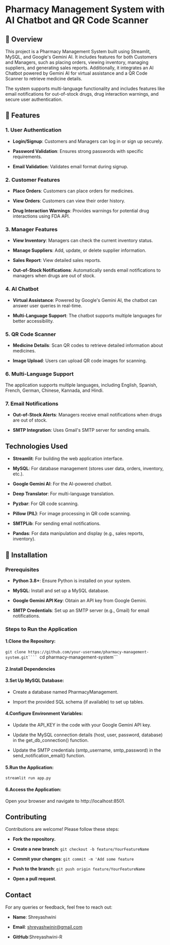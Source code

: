 # Pharmacy Management System with AI Chatbot and QR Code Scanner
## 📖 Overview
This project is a Pharmacy Management System built using Streamlit, MySQL, and Google's Gemini AI. It includes features for both Customers and Managers, such as placing orders, viewing inventory, managing suppliers, and generating sales reports. Additionally, it integrates an AI Chatbot powered by Gemini AI for virtual assistance and a QR Code Scanner to retrieve medicine details.

The system supports multi-language functionality and includes features like email notifications for out-of-stock drugs, drug interaction warnings, and secure user authentication.

## 🚀 Features
### 1. User Authentication
- **Login/Signup**: Customers and Managers can log in or sign up securely.

- **Password Validation**: Ensures strong passwords with specific requirements.

- **Email Validation**: Validates email format during signup.
### 2. Customer Features
- **Place Orders**: Customers can place orders for medicines.

- **View Orders**: Customers can view their order history.

- **Drug Interaction Warnings**: Provides warnings for potential drug interactions using FDA API.
### 3. Manager Features
- **View Inventory**: Managers can check the current inventory status.

- **Manage Suppliers**: Add, update, or delete supplier information.

- **Sales Report**: View detailed sales reports.

- **Out-of-Stock Notifications**: Automatically sends email notifications to managers when drugs are out of stock.
### 4. AI Chatbot
- **Virtual Assistance**: Powered by Google's Gemini AI, the chatbot can answer user queries in real-time.

- **Multi-Language Support**: The chatbot supports multiple languages for better accessibility.
### 5. QR Code Scanner
- **Medicine Details**: Scan QR codes to retrieve detailed information about medicines.

- **Image Upload**: Users can upload QR code images for scanning.
### 6. Multi-Language Support
The application supports multiple languages, including English, Spanish, French, German, Chinese, Kannada, and Hindi.
### 7. Email Notifications
- **Out-of-Stock Alerts**: Managers receive email notifications when drugs are out of stock.

- **SMTP Integration**: Uses Gmail's SMTP server for sending emails.

## Technologies Used
- **Streamlit**: For building the web application interface.

- **MySQL**: For database management (stores user data, orders, inventory, etc.).

- **Google Gemini AI**: For the AI-powered chatbot.

- **Deep Translator**: For multi-language translation.

- **Pyzbar**: For QR code scanning.

- **Pillow (PIL)**: For image processing in QR code scanning.

- **SMTPLib**: For sending email notifications.

- **Pandas**: For data manipulation and display (e.g., sales reports, inventory).

##  🔧 Installation
### Prerequisites
- **Python 3.8+**: Ensure Python is installed on your system.

- **MySQL**: Install and set up a MySQL database.

- **Google Gemini API Key**: Obtain an API key from Google Gemini.

- **SMTP Credentials**: Set up an SMTP server (e.g., Gmail) for email notifications.

### Steps to Run the Application
#### 1.Clone the Repository:
```git clone https://github.com/your-username/pharmacy-management-system.git````
```cd pharmacy-management-system```
#### 2.Install Dependencies
#### 3.Set Up MySQL Database:
- Create a database named PharmacyManagement.

- Import the provided SQL schema (if available) to set up tables.
#### 4.Configure Environment Variables:
- Update the API_KEY in the code with your Google Gemini API key.

- Update the MySQL connection details (host, user, password, database) in the get_db_connection() function.

- Update the SMTP credentials (smtp_username, smtp_password) in the send_notification_email() function.

#### 5.Run the Application:
```streamlit run app.py```

#### 6.Access the Application:
Open your browser and navigate to http://localhost:8501.

## Contributing
Contributions are welcome! Please follow these steps:

- **Fork the repository.**

- **Create a new branch**:
```git checkout -b feature/YourFeatureName```

- **Commit your changes**:
```git commit -m 'Add some feature```

- **Push to the branch**:
```git push origin feature/YourFeatureName```

- **Open a pull request**.

## Contact
For any queries or feedback, feel free to reach out:

- **Name**: Shreyashwini

- **Email**: shreyashwinir@gmail.com

- **GitHub**:Shreyashwini-R





